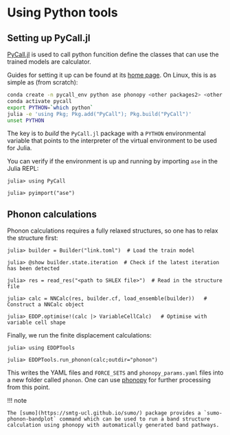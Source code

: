 # Using Python tools

## Setting up PyCall.jl

[PyCall.jl](https://github.com/JuliaPy/PyCall.jl) is used to call python funcition define the classes that can use the trained models are calculator. 

Guides for setting it up can be found at its [home page](https://github.com/JuliaPy/PyCall.jl).
On Linux, this is as simple as (from scratch): 

```bash
conda create -n pycall_env python ase phonopy <other packages2> <other package2> ...
conda activate pycall
export PYTHON=`which python`
julia -e 'using Pkg; Pkg.add("PyCall"); Pkg.build("PyCall")'
unset PYTHON
```

The key is to *build* the `PyCall.jl` package with a `PYTHON` environmental variable that points to the interpreter of the virtual environment to be used for Julia. 

You can verify if the environment is up and running by importing `ase` in the Julia REPL:

```julia-repl
julia> using PyCall

julia> pyimport("ase")

```


## Phonon calculations

Phonon calculations requires a fully relaxed structures, so one has to relax the structure first:

```julia-repl
julia> builder = Builder("link.toml")  # Load the train model

julia> @show builder.state.iteration  # Check if the latest iteration has been detected

julia> res = read_res("<path to SHLEX file>")  # Read in the structure file

julia> calc = NNCalc(res, builder.cf, load_ensemble(builder))   # Construct a NNCalc object

julia> EDDP.optimise!(calc |> VariableCellCalc)   # Optimise with variable cell shape
```

Finally, we run the finite displacement calculations:

```julia-repl
julia> using EDDPTools

julia> EDDPTools.run_phonon(calc;outdir="phonon")
```

This writes the YAML files and `FORCE_SETS` and `phonopy_params.yaml` files into a new folder called `phonon`.
One can use [phonopy](https://phonopy.github.io/) for further processing from this point.


!!! note

    The [sumo](https://smtg-ucl.github.io/sumo/) package provides a `sumo-phonon-bandplot` command which can be used to run a band structure calculation using phonopy with automatically generated band pathways. 